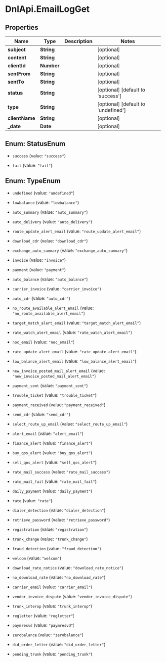 # DnlApi.EmailLogGet

## Properties
Name | Type | Description | Notes
------------ | ------------- | ------------- | -------------
**subject** | **String** |  | [optional] 
**content** | **String** |  | [optional] 
**clientId** | **Number** |  | [optional] 
**sentFrom** | **String** |  | [optional] 
**sentTo** | **String** |  | [optional] 
**status** | **String** |  | [optional] [default to &#39;success&#39;]
**type** | **String** |  | [optional] [default to &#39;undefined&#39;]
**clientName** | **String** |  | [optional] 
**_date** | **Date** |  | [optional] 


<a name="StatusEnum"></a>
## Enum: StatusEnum


* `success` (value: `"success"`)

* `fail` (value: `"fail"`)




<a name="TypeEnum"></a>
## Enum: TypeEnum


* `undefined` (value: `"undefined"`)

* `lowbalance` (value: `"lowbalance"`)

* `auto_summary` (value: `"auto_summary"`)

* `auto_delivery` (value: `"auto_delivery"`)

* `route_update_alert_email` (value: `"route_update_alert_email"`)

* `download_cdr` (value: `"download_cdr"`)

* `exchange_auto_summary` (value: `"exchange_auto_summary"`)

* `invoice` (value: `"invoice"`)

* `payment` (value: `"payment"`)

* `auto_balance` (value: `"auto_balance"`)

* `carrier_invoice` (value: `"carrier_invoice"`)

* `auto_cdr` (value: `"auto_cdr"`)

* `no_route_available_alert_email` (value: `"no_route_available_alert_email"`)

* `target_match_alert_email` (value: `"target_match_alert_email"`)

* `rate_watch_alert_email` (value: `"rate_watch_alert_email"`)

* `noc_email` (value: `"noc_email"`)

* `rate_update_alert_email` (value: `"rate_update_alert_email"`)

* `low_balance_alert_email` (value: `"low_balance_alert_email"`)

* `new_invoice_posted_mail_alert_email` (value: `"new_invoice_posted_mail_alert_email"`)

* `payment_sent` (value: `"payment_sent"`)

* `trouble_ticket` (value: `"trouble_ticket"`)

* `payment_received` (value: `"payment_received"`)

* `send_cdr` (value: `"send_cdr"`)

* `select_route_up_email` (value: `"select_route_up_email"`)

* `alert_email` (value: `"alert_email"`)

* `finance_alert` (value: `"finance_alert"`)

* `buy_qos_alert` (value: `"buy_qos_alert"`)

* `sell_qos_alert` (value: `"sell_qos_alert"`)

* `rate_mail_success` (value: `"rate_mail_success"`)

* `rate_mail_fail` (value: `"rate_mail_fail"`)

* `daily_payment` (value: `"daily_payment"`)

* `rate` (value: `"rate"`)

* `dialer_detection` (value: `"dialer_detection"`)

* `retrieve_password` (value: `"retrieve_password"`)

* `registration` (value: `"registration"`)

* `trunk_change` (value: `"trunk_change"`)

* `fraud_detection` (value: `"fraud_detection"`)

* `welcom` (value: `"welcom"`)

* `download_rate_notice` (value: `"download_rate_notice"`)

* `no_download_rate` (value: `"no_download_rate"`)

* `carrier_email` (value: `"carrier_email"`)

* `vendor_invoice_dispute` (value: `"vendor_invoice_dispute"`)

* `trunk_interop` (value: `"trunk_interop"`)

* `regletter` (value: `"regletter"`)

* `paymresvd` (value: `"paymresvd"`)

* `zerobalance` (value: `"zerobalance"`)

* `did_order_letter` (value: `"did_order_letter"`)

* `pending_trunk` (value: `"pending_trunk"`)




